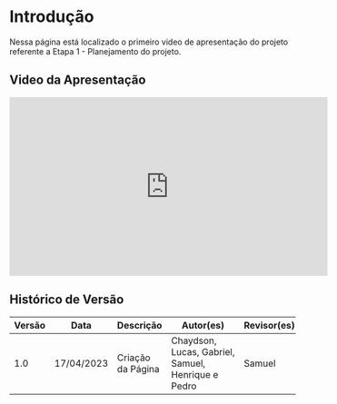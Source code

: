 # Introdução

Nessa página está localizado o primeiro video de apresentação do projeto referente a Etapa 1 - Planejamento do projeto.

## Video da Apresentação

<iframe width="560" height="315" src="https://www.youtube.com/embed/UrGXgPkrcv0" title="YouTube video player" frameborder="0" allow="accelerometer; autoplay; clipboard-write; encrypted-media; gyroscope; picture-in-picture; web-share" allowfullscreen></iframe>

## Histórico de Versão

| Versão | Data       | Descrição         | Autor(es)                                          | Revisor(es) |
| ------ | ---------- | ----------------- | -------------------------------------------------- | ----------- |
| 1.0    | 17/04/2023 | Criação da Página | Chaydson, Lucas, Gabriel, Samuel, Henrique e Pedro | Samuel      |
